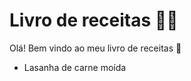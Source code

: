 # Livro de receitas :woman_cook:

Olá! Bem vindo ao meu livro de receitas :wave:

-  Lasanha de carne moída
